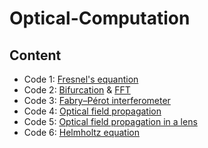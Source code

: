 # Optical-Computation

## Content
- Code 1: [Fresnel's equantion](https://github.com/xiangyu066/Optical-Computation/blob/master/Docs/Code1_FresnelEqn.md)
- Code 2: [Bifurcation](https://github.com/xiangyu066/Optical-Computation/blob/master/Docs/Code2_Bifurcation.md) & [FFT]()
- Code 3: [Fabry–Pérot interferometer](https://github.com/xiangyu066/Optical-Computation/blob/master/Docs/Code3_FabryPerot.md)
- Code 4: [Optical field propagation](https://github.com/xiangyu066/Optical-Computation/blob/master/Docs/Code4_FieldPropagation.md)
- Code 5: [Optical field propagation in a lens](https://github.com/xiangyu066/Optical-Computation/blob/master/Docs/Code5_FieldPropagation_lens.md)
- Code 6: [Helmholtz equation](https://github.com/xiangyu066/Optical-Computation/blob/master/Docs/Code6_HelmholtzEq.md)
